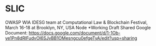 # SLIC
OWASP WIA IDESG team at Computational Law &amp; Blockchain Festival, March 16-18 at Brooklyn, NY, USA Node
*Working Draft Shared Google Document: https://docs.google.com/document/d/1-1Ob-ye1Pn8dRlFudvOl6SJvBB1OMesngcu0efgeTyA/edit?usp=sharing


